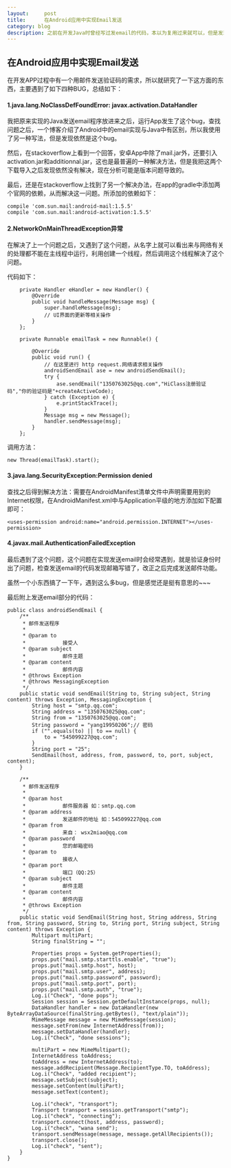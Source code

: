 ```yaml
---
layout:     post
title:      在Android应用中实现Email发送
category: blog
description: 之前在开发Java时曾经写过发email的代码，本以为复用过来就可以，但是发现比想象中复杂的多~
---
```


## 在Android应用中实现Email发送

在开发APP过程中有一个用邮件发送验证码的需求，所以就研究了一下这方面的东西，主要遇到了如下四种BUG，总结如下：

#### 1.java.lang.NoClassDefFoundError: javax.activation.DataHandler

我把原来实现的Java发送email程序放进来之后，运行App发生了这个bug，查找问题之后，一个博客介绍了Android中的email实现与Java中有区别，所以我使用了另一种写法，但是发现依然是这个bug。

然后，在stackoverflow上看到一个回答，安卓App中除了mail.jar外，还要引入activation.jar和additionnal.jar，这也是最普遍的一种解决方法，但是我把这两个下载导入之后发现依然没有解决，现在分析可能是版本问题导致的。

最后，还是在stackoverflow上找到了另一个解决办法，在app的gradle中添加两个官网的依赖，从而解决这一问题。所添加的依赖如下：

```
compile 'com.sun.mail:android-mail:1.5.5'
compile 'com.sun.mail:android-activation:1.5.5'
```

#### 2.NetworkOnMainThreadException异常

在解决了上一个问题之后，又遇到了这个问题，从名字上就可以看出来与网络有关的处理都不能在主线程中运行，利用创建一个线程，然后调用这个线程解决了这个问题。

代码如下：

```
	private Handler eHandler = new Handler() {
        @Override
        public void handleMessage(Message msg) {
            super.handleMessage(msg);
            // UI界面的更新等相关操作
        }
    };

    private Runnable emailTask = new Runnable() {

        @Override
        public void run() {
            // 在这里进行 http request.网络请求相关操作
            androidSendEmail ase = new androidSendEmail();
            try {
                ase.sendEmail("1350763025@qq.com","HiClass注册验证码","你的验证码是"+createActiveCode);
            } catch (Exception e) {
                e.printStackTrace();
            }
            Message msg = new Message();
            handler.sendMessage(msg);
        }
    };
```

调用方法：

```
new Thread(emailTask).start();
```

#### 3.java.lang.SecurityException:Permission denied

查找之后得到解决方法：需要在AndroidManifest清单文件中声明需要用到的Internet权限，在AndroidManifest.xml中与Application平级的地方添加如下配置即可：

```
<uses-permission android:name="android.permission.INTERNET"></uses-permission>
```

#### 4.javax.mail.AuthenticationFailedException

最后遇到了这个问题，这个问题在实现发送email时会经常遇到，就是验证身份时出了问题，检查发送email的代码发现邮箱写错了，改正之后完成发送邮件功能。

虽然一个小东西搞了一下午，遇到这么多bug，但是感觉还是挺有意思的~~~

最后附上发送email部分的代码：

```
public class androidSendEmail {
    /**
     * 邮件发送程序
     *
     * @param to
     *            接受人
     * @param subject
     *            邮件主题
     * @param content
     *            邮件内容
     * @throws Exception
     * @throws MessagingException
     */
    public static void sendEmail(String to, String subject, String content) throws Exception, MessagingException {
        String host = "smtp.qq.com";
        String address = "1350763025@qq.com";
        String from = "1350763025@qq.com";
        String password = "yang19950206";// 密码
        if ("".equals(to) || to == null) {
            to = "545099227@qq.com";
        }
        String port = "25";
        SendEmail(host, address, from, password, to, port, subject, content);
    }

    /**
     * 邮件发送程序
     *
     * @param host
     *            邮件服务器 如：smtp.qq.com
     * @param address
     *            发送邮件的地址 如：545099227@qq.com
     * @param from
     *            来自： wsx2miao@qq.com
     * @param password
     *            您的邮箱密码
     * @param to
     *            接收人
     * @param port
     *            端口（QQ:25）
     * @param subject
     *            邮件主题
     * @param content
     *            邮件内容
     * @throws Exception
     */
    public static void SendEmail(String host, String address, String from, String password, String to, String port, String subject, String content) throws Exception {
        Multipart multiPart;
        String finalString = "";

        Properties props = System.getProperties();
        props.put("mail.smtp.starttls.enable", "true");
        props.put("mail.smtp.host", host);
        props.put("mail.smtp.user", address);
        props.put("mail.smtp.password", password);
        props.put("mail.smtp.port", port);
        props.put("mail.smtp.auth", "true");
        Log.i("Check", "done pops");
        Session session = Session.getDefaultInstance(props, null);
        DataHandler handler = new DataHandler(new ByteArrayDataSource(finalString.getBytes(), "text/plain"));
        MimeMessage message = new MimeMessage(session);
        message.setFrom(new InternetAddress(from));
        message.setDataHandler(handler);
        Log.i("Check", "done sessions");

        multiPart = new MimeMultipart();
        InternetAddress toAddress;
        toAddress = new InternetAddress(to);
        message.addRecipient(Message.RecipientType.TO, toAddress);
        Log.i("Check", "added recipient");
        message.setSubject(subject);
        message.setContent(multiPart);
        message.setText(content);

        Log.i("check", "transport");
        Transport transport = session.getTransport("smtp");
        Log.i("check", "connecting");
        transport.connect(host, address, password);
        Log.i("check", "wana send");
        transport.sendMessage(message, message.getAllRecipients());
        transport.close();
        Log.i("check", "sent");
    }
}
```


